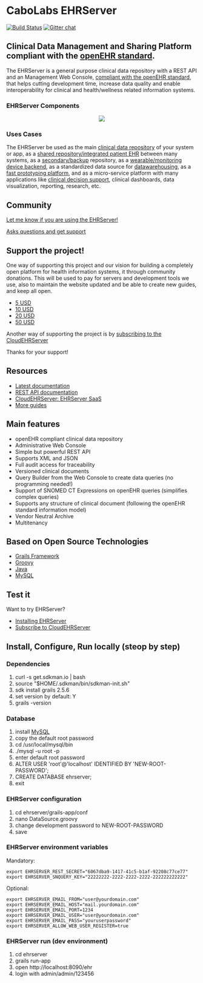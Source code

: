 # CaboLabs EHRServer

[![Build Status](https://travis-ci.org/ppazos/cabolabs-ehrserver.svg?branch=master)](https://travis-ci.org/ppazos/cabolabs-ehrserver)
[![Gitter chat](https://badges.gitter.im/gitterHQ/gitter.png)](https://gitter.im/CaboLabs/EHRServer)


## Clinical Data Management and Sharing Platform compliant with the [openEHR standard](http://openehr.org).

The EHRServer is a general purpose clinical data repository with a REST API and an Management Web Console, [compliant with the openEHR standard](https://cloudehrserver.com/learn), that helps cutting
development time, increase data quality and enable interoperability for clinical
and health/wellness related information systems.


### EHRServer Components

<div align="center">
<img src="https://yuml.me/diagram/scruffy/class/[QUERY%20BUILDER]--%3E[EHR%20BASE],[WEB%20CONSOLE]--%3E[QUERY%20BUILDER],[REST%20API]--%3E[EHR%20BASE],[REST%20API]--%3E[QUERY%20BUILDER],[QUERY%20BUILDER]--%3E[SNOMED%20QUERY],[WEB%20CONSOLE]--%3E[EHR%20BASE]" />
</div>


### Uses Cases

The EHRServer be used as the main [clinical data repository](https://cloudehrserver.com/learn/use_case_health_and_wellness_apps) of your system or app, as a
[shared repository/integrated patient EHR](https://cloudehrserver.com/learn/use_case_shared_health_recods) between many systems, as a
[secondary/backup](https://cloudehrserver.com/learn/use_case_backup_and_query_database) repository, as a
[wearable/monitoring device backend](https://cloudehrserver.com/learn/use_case_monitoring_and_wearables), as a
standardized data source for [datawarehousing](https://cloudehrserver.com/learn/use_case_analytics_and_datawarehousing), as a
[fast prototyping platform](https://cloudehrserver.com/learn/use_case_fast_prototyping_poc),
and as a micro-service platform with many applications like
[clinical decision support](https://cloudehrserver.com/learn/use_case_clinical_decision_support), clinical dashboards, data visualization, reporting, research, etc.


## Community

[Let me know if you are using the EHRServer!](https://twitter.com/ppazos)

[Asks questions and get support](https://gitter.im/CaboLabs/EHRServer)


## Support the project!

One way of supporting this project and our vision for building a completely open
platform for health information systems, it through community donations.
This will be used to pay for servers and development tools we use, also to maintain the website updated and be able to create new guides, and keep all open.

* [5 USD](https://www.paypal.me/cabolabs/5)
* [10 USD](https://www.paypal.me/cabolabs/10)
* [20 USD](https://www.paypal.me/cabolabs/20)
* [50 USD](https://www.paypal.me/cabolabs/50)


Another way of supporting the project is by [subscribing to the CloudEHRServer](https://cloudehrserver.com/pricing)

Thanks for your support!


## Resources

* [Latest documentation](https://www.cabolabs.com/en/projects)
* [REST API documentation](https://docs.google.com/viewerng/viewer?url=http://cabolabs.com/software_resources/EHRServer_v1.2.pdf)
* [CloudEHRServer: EHRServer SaaS](https://cloudehrserver.com/)
* [More guides](https://cloudehrserver.com/learn)


## Main features

* openEHR compliant clinical data repository
* Administrative Web Console
* Simple but powerful REST API
* Supports XML and JSON
* Full audit access for traceability
* Versioned clinical documents
* Query Builder from the Web Console to create data queries (no programming needed!)
* Support of SNOMED CT Expressions on openEHR queries (simplifies complex queries)
* Supports any structure of clinical document (following the openEHR standard information model)
* Vendor Neutral Archive
* Multitenancy


## Based on Open Source Technologies

* [Grails Framework](http://grails.org)
* [Groovy](http://groovy.codehaus.org)
* [Java](http://docs.oracle.com/javase/specs)
* [MySQL](http://dev.mysql.com/downloads/mysql/)


## Test it

Want to try EHRServer?

* [Installing EHRServer](https://cloudehrserver.com/learn/try_it)
* [Subscribe to CloudEHRServer](https://cloudehrserver.com/pricing)



## Install, Configure, Run locally (steop by step)

### Dependencies

1. curl -s get.sdkman.io | bash
2. source "$HOME/.sdkman/bin/sdkman-init.sh"
3. sdk install grails 2.5.6
4. set version by default: Y
5. grails -version

### Database

1. install [MySQL](https://dev.mysql.com/downloads/mysql/)
2. copy the default root password
3. cd /usr/local/mysql/bin
4. ./mysql -u root -p
5. enter default root password
6. ALTER USER 'root'@'localhost' IDENTIFIED BY 'NEW-ROOT-PASSWORD';
8. CREATE DATABASE ehrserver;
9. exit

### EHRServer configuration

1. cd ehrserver/grails-app/conf
2. nano DataSource.groovy
3. change development password to NEW-ROOT-PASSWORD
4. save

### EHRServer environment variables

Mandatory:

    export EHRSERVER_REST_SECRET="6067dba9-1417-41c5-b1af-92208c77ce77"
    export EHRSERVER_SNQUERY_KEY="22222222-2222-2222-2222-222222222222"

Optional:

    export EHRSERVER_EMAIL_FROM="user@yourdomain.com"
    export EHRSERVER_EMAIL_HOST="mail.yourdomain.com"
    export EHRSERVER_EMAIL_PORT=1234
    export EHRSERVER_EMAIL_USER="user@yourdomain.com"
    export EHRSERVER_EMAIL_PASS="youruserpassword"
    export EHRSERVER_ALLOW_WEB_USER_REGISTER=true


### EHRServer run (dev environment)

1. cd ehrserver
2. grails run-app
3. open http://localhost:8090/ehr
4. login with admin/admin/123456
